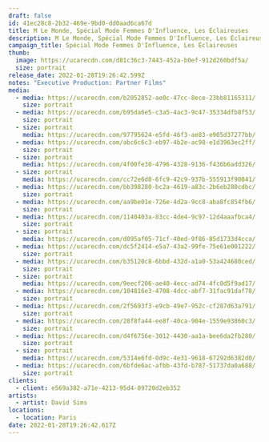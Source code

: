 ```yaml
---
draft: false
id: 41ec28c8-2b32-469e-9bd0-dd0aad6ca67d
title: M Le Monde, Spécial Mode Femmes D'Influence, Les Éclaireuses
description: M Le Monde, Spécial Mode Femmes D'Influence, Les Éclaireuses
campaign_title: Spécial Mode Femmes D'Influence, Les Éclaireuses
thumb:
  image: https://ucarecdn.com/d81c36c3-7443-452a-b0ef-912d260bdf5a/
  size: portrait
release_date: 2022-01-28T19:26:42.599Z
notes: "Executive Production: Partner Films"
media:
  - media: https://ucarecdn.com/b2052852-ae0c-47cc-8ece-23bb81165311/
    size: portrait
  - media: https://ucarecdn.com/b95da6e5-c3a5-4ac3-9c47-35334dfb8f53/
    size: portrait
  - size: portrait
    media: https://ucarecdn.com/97795624-e5fd-46f3-ae83-e905d37277bb/
  - media: https://ucarecdn.com/abc6c6c3-eb97-4b2e-ac98-e1d3963ec2ff/
    size: portrait
  - size: portrait
    media: https://ucarecdn.com/4f00fe30-4796-4328-9136-f436b6add326/
  - size: portrait
    media: https://ucarecdn.com/cc72e6d0-6fc9-42c9-937b-555913f90841/
  - media: https://ucarecdn.com/bb398280-bc2a-4619-a83c-2b6eb280cdbc/
    size: portrait
  - media: https://ucarecdn.com/aa9be01e-726e-4d2a-9cc8-aba8fc854fb6/
    size: portrait
  - media: https://ucarecdn.com/1140403a-83cc-4de4-9c97-12d4aaafbca4/
    size: portrait
  - size: portrait
    media: https://ucarecdn.com/d095af05-71cf-40ed-9f86-85d1733d4cca/
  - media: https://ucarecdn.com/dc5f2414-e5a7-43a2-99fe-75e61e001222/
    size: portrait
  - media: https://ucarecdn.com/b35120c8-6bbd-432d-a1a0-53a424680ced/
    size: portrait
  - size: portrait
    media: https://ucarecdn.com/9eecf206-ae40-4ecc-ad74-4fc0d5f9ad17/
  - media: https://ucarecdn.com/104816e3-4708-4dcc-abf7-31fac91daf78/
    size: portrait
  - media: https://ucarecdn.com/2f5693f3-e9cb-49e7-952c-cf287d63a791/
    size: portrait
  - media: https://ucarecdn.com/28f8fa44-ee8f-40ca-904e-1559e93860c3/
    size: portrait
  - media: https://ucarecdn.com/d4f6756e-3012-4430-aa1a-bee6da2fb280/
    size: portrait
  - size: portrait
    media: https://ucarecdn.com/5314e6fd-0d9c-4e31-9618-67292d6382d0/
  - media: https://ucarecdn.com/6bfde6ac-afbb-43fd-b787-51737da0a688/
    size: portrait
clients:
  - client: e569a382-a71e-4213-95d4-09720d2eb352
artists:
  - artist: David Sims
locations:
  - location: Paris
date: 2022-01-28T19:26:42.617Z
---
```

